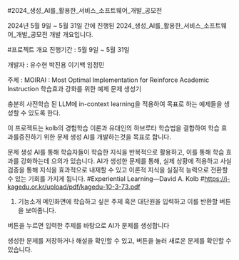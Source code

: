 #2024_생성_AI를_활용한_서비스_소프트웨어_개발_공모전

2024년 5월 9일 ~ 5월 31일 간에 진행된 2024_생성_AI를_활용한_서비스_소프트웨어_개발_공모전 개발 개요입니다.

#프로젝트 개요
진행기간 : 5월 9일 ~ 5월 31일

개발자 : 유수현 박진용 이기백  임정민

주제 : MOIRAI : Most Optimal Implementation for Reinforce Academic Instruction
학습효과 강화를 위한 예제 문제 생성기

충분히 사전학습 된 LLM에 in-context learning을 적용하여 목표로 하는 예제들을 생성할 수 있도록 한다.

이 프로젝트는 kolb의 경험학습 이론과 유대인의 하브루타 학습법을 결합하여 학습 효과를증진하기 위한 
문제 생성 AI를 개발하는것을 목표로 합니다.

문제 생성 AI를 통해 학습자들이 학습한 지식을 반복적으로 활용하고, 이를 통해 학습 효과를 강화하는데 으의가 있습니다.
AI가 생성한 문제를 통해, 실제 상황에 적용하고 사실검증을 통해 지식을 효과적으로 내재할 수 있고 
이론적 지식을 실질적 능력으로 전환할 수 있는 기회를 가지게 됩니다.
#Experiential Learning—David A. Kolb
#https://j-kagedu.or.kr/upload/pdf/kagedu-10-3-73.pdf



1. 기능소개 
메인화면에 학습하고 싶은 주제 혹은 대단원을 입력하고 
이를 반환할 버튼을 보여줍니다.

버튼을 누르면 입력한 주제를 바탕으로 AI가 문제를 생성합니다

생성한 문제를 저장하거나 해설을 확인할 수 있고,
버튼을 눌러 새로운 문제를 확인할 수 있습니다.
